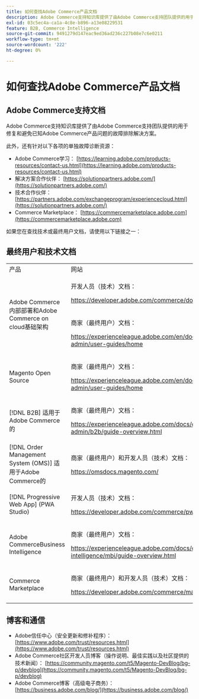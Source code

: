 ```yaml
---
title: 如何查找Adobe Commerce产品文档
description: Adobe Commerce支持知识库提供了由Adobe Commerce支持团队提供的用于修复和避免已知Adobe Commerce产品问题的故障排除解决方案。
exl-id: 03c5ec4a-ca1a-4c8e-b896-a13e08229531
feature: B2B, Commerce Intelligence
source-git-commit: 9491279d147eac9ed36ad236c227b08e7c6e0211
workflow-type: tm+mt
source-wordcount: '222'
ht-degree: 0%

---
```


# 如何查找Adobe Commerce产品文档

## Adobe Commerce支持文档

Adobe Commerce支持知识库提供了由Adobe Commerce支持团队提供的用于修复和避免已知Adobe Commerce产品问题的故障排除解决方案。

此外，还有针对以下各项的单独故障诊断资源：

* Adobe Commerce学习： [https://learning.adobe.com/products-resources/contact-us.html](https://learning.adobe.com/products-resources/contact-us.html)
* 解决方案合作伙伴： [https://solutionpartners.adobe.com/](https://solutionpartners.adobe.com/)
* 技术合作伙伴： [https://partners.adobe.com/exchangeprogram/experiencecloud.html](https://solutionpartners.adobe.com/)
* Commerce Marketplace： [https://commercemarketplace.adobe.com](https://commercemarketplace.adobe.com)

如果您在查找技术或最终用户文档，请使用以下链接之一：

## 最终用户和技术文档

<table>
<tbody>
<tr>
<td>产品</td>
<td>网站</td>
</tr>
<tr>
<td rowspan="2">Adobe Commerce内部部署和Adobe Commerce on cloud基础架构</td>
<td>
<p>开发人员（技术）文档：</p>
<p><a href="https://developer.adobe.com/commerce/docs/">https://developer.adobe.com/commerce/docs/</a></p>
</td>
</tr>
<tr>
<td>
<p>商家（最终用户）文档：</p>
<p><a href="https://experienceleague.adobe.com/en/docs/commerce-admin/user-guides/home">https://experienceleague.adobe.com/en/docs/commerce-admin/user-guides/home</a></p>
</td>
</tr>
<tr>
<td>
<p>Magento Open Source</p>
<p> </p>
</td>
<td>
<p>商家（最终用户）文档：</p>
<p><a href="https://experienceleague.adobe.com/en/docs/commerce-admin/user-guides/home">https://experienceleague.adobe.com/en/docs/commerce-admin/user-guides/home</a></p>
</td>
</tr>
<tr>
<td>
<p>[!DNL B2B] 适用于Adobe Commerce的</p>
<p> </p>
</td>
<td>
<p>商家（最终用户）文档：</p>
<p><a href="https://experienceleague.adobe.com/docs/commerce-admin/b2b/guide-overview.html">https://experienceleague.adobe.com/docs/commerce-admin/b2b/guide-overview.html</a></p>
</td>
</tr>
<tr>
<td>[!DNL Order Management System (OMS)] 适用于Adobe Commerce的</td>
<td>
<p>商家（最终用户）和开发人员（技术）文档：</p>
<p><a href="https://omsdocs.magento.com/">https://omsdocs.magento.com/</a></p>
</td>
</tr>
<tr>
<td>[!DNL Progressive Web App] (PWA Studio)</td>
<td>
<p>开发人员（技术）文档：</p>
<p><a href="https://developer.adobe.com/commerce/pwa-studio/">https://developer.adobe.com/commerce/pwa-studio/</a></p>
</td>
</tr>
<tr>
<td>Adobe CommerceBusiness Intelligence</td>
<td>
<p>商家（最终用户）文档：</p>
<p><a href="https://experienceleague.adobe.com/docs/commerce-business-intelligence/mbi/guide-overview.html">https://experienceleague.adobe.com/docs/commerce-business-intelligence/mbi/guide-overview.html</a></p>
</td>
</tr>
<tr>
<td>Commerce Marketplace</td>
<td>
<p>商家（最终用户）和开发人员（技术）文档：</p>
<p><a href="https://developer.adobe.com/commerce/marketplace/guides/sellers/">https://developer.adobe.com/commerce/marketplace/guides/sellers/</a></p>
</td>
</tr>
</tbody>
</table>


## 博客和通信

* Adobe信任中心（安全更新和修补程序）： [https://www.adobe.com/trust/resources.html](https://www.adobe.com/trust/resources.html)
* Adobe Commerce社区开发人员博客（操作说明、最佳实践以及社区提供的技术新闻）： [https://community.magento.com/t5/Magento-DevBlog/bg-p/devblog](https://community.magento.com/t5/Magento-DevBlog/bg-p/devblog)
* Adobe Commerce博客（高级电子商务）：[https://business.adobe.com/blog/](https://business.adobe.com/blog/)
